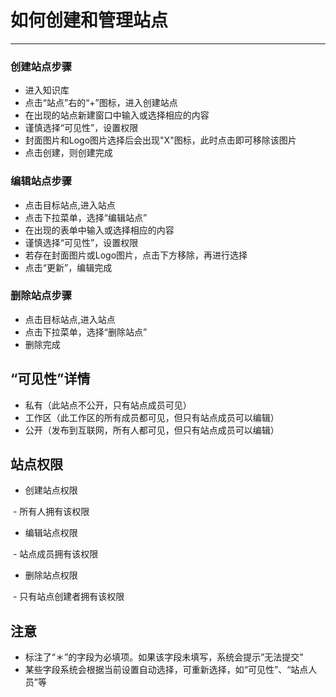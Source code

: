 # 如何创建和管理站点
***


### 创建站点步骤 


- 进入知识库
- 点击“站点”右的“+”图标，进入创建站点
- 在出现的站点新建窗口中输入或选择相应的内容
- 谨慎选择“可见性”，设置权限
- 封面图片和Logo图片选择后会出现"X"图标，此时点击即可移除该图片
- 点击创建，则创建完成



### 编辑站点步骤

- 点击目标站点,进入站点
- 点击下拉菜单，选择“编辑站点”
- 在出现的表单中输入或选择相应的内容
- 谨慎选择“可见性”，设置权限
- 若存在封面图片或Logo图片，点击下方移除，再进行选择
- 点击“更新”，编辑完成



### 删除站点步骤 
- 点击目标站点,进入站点
- 点击下拉菜单，选择“删除站点”
- 删除完成

## “可见性”详情
- 私有（此站点不公开，只有站点成员可见） 
- 工作区（此工作区的所有成员都可见，但只有站点成员可以编辑） 
- 公开（发布到互联网，所有人都可见，但只有站点成员可以编辑） 

## 站点权限 
- 创建站点权限

  - 所有人拥有该权限 
- 编辑站点权限

  - 站点成员拥有该权限 
- 删除站点权限

  - 只有站点创建者拥有该权限 
  
## 注意 
- 标注了“＊”的字段为必填项。如果该字段未填写，系统会提示”无法提交"
- 某些字段系统会根据当前设置自动选择，可重新选择，如“可见性”、“站点人员”等


